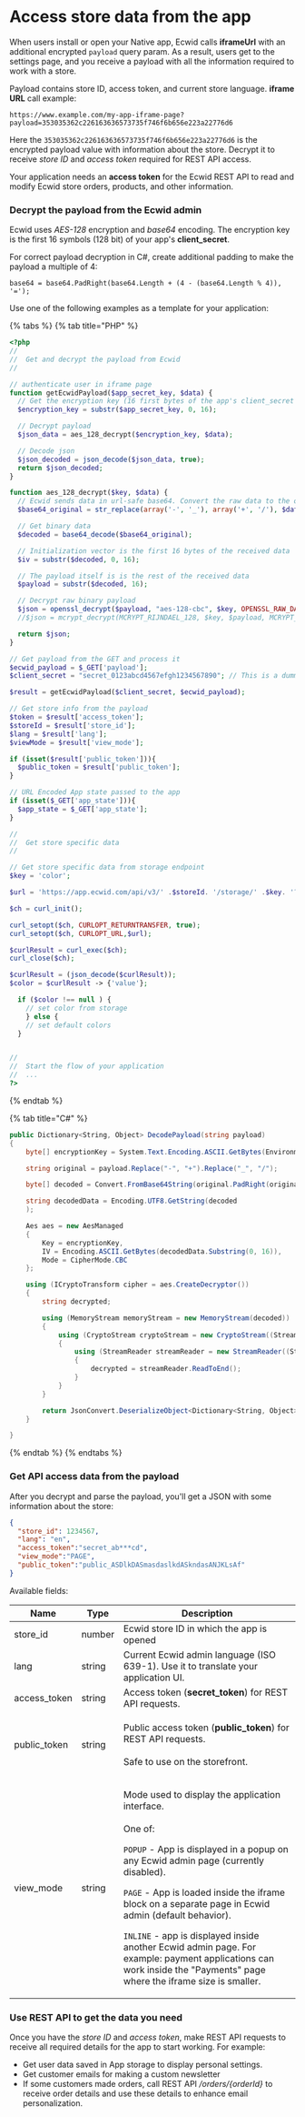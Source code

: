 # Access store data from the app

When users install or open your Native app, Ecwid calls **iframeUrl** with an additional encrypted `payload` query param. As a result, users get to the settings page, and you receive a payload with all the information required to work with a store.

Payload contains store ID, access token, and current store language. **iframe URL** call example:

`https://www.example.com/my-app-iframe-page?payload=353035362c226163636573735f746f6b656e223a22776d6`

Here the `353035362c226163636573735f746f6b656e223a22776d6` is the encrypted payload value with information about the store. Decrypt it to receive _store ID_ and _access token_ required for REST API access.

Your application needs an **access token** for the Ecwid REST API to read and modify Ecwid store orders, products, and other information.

### Decrypt the payload from the Ecwid admin

Ecwid uses _AES-128_ encryption and _base64_ encoding. The encryption key is the first 16 symbols (128 bit) of your app's **client\_secret**.

For correct payload decryption in C#, create additional padding to make the payload a multiple of 4:

`base64 = base64.PadRight(base64.Length + (4 - (base64.Length % 4)), '=');`

Use one of the following examples as a template for your application:

{% tabs %}
{% tab title="PHP" %}
```php
<?php
//
//  Get and decrypt the payload from Ecwid
//

// authenticate user in iframe page
function getEcwidPayload($app_secret_key, $data) {
  // Get the encryption key (16 first bytes of the app's client_secret key)
  $encryption_key = substr($app_secret_key, 0, 16);

  // Decrypt payload
  $json_data = aes_128_decrypt($encryption_key, $data);

  // Decode json
  $json_decoded = json_decode($json_data, true);
  return $json_decoded;
}

function aes_128_decrypt($key, $data) {
  // Ecwid sends data in url-safe base64. Convert the raw data to the original base64 first
  $base64_original = str_replace(array('-', '_'), array('+', '/'), $data);

  // Get binary data
  $decoded = base64_decode($base64_original);

  // Initialization vector is the first 16 bytes of the received data
  $iv = substr($decoded, 0, 16);

  // The payload itself is is the rest of the received data
  $payload = substr($decoded, 16);

  // Decrypt raw binary payload
  $json = openssl_decrypt($payload, "aes-128-cbc", $key, OPENSSL_RAW_DATA, $iv);
  //$json = mcrypt_decrypt(MCRYPT_RIJNDAEL_128, $key, $payload, MCRYPT_MODE_CBC, $iv); // You can use this instead of openssl_decrupt, if mcrypt is enabled in your system

  return $json;
}

// Get payload from the GET and process it
$ecwid_payload = $_GET['payload'];
$client_secret = "secret_0123abcd4567efgh1234567890"; // This is a dummy value. Place your client_secret key here. You received it from Ecwid team in email when registering the app 

$result = getEcwidPayload($client_secret, $ecwid_payload);

// Get store info from the payload
$token = $result['access_token'];
$storeId = $result['store_id'];
$lang = $result['lang'];
$viewMode = $result['view_mode'];

if (isset($result['public_token'])){
  $public_token = $result['public_token'];
}

// URL Encoded App state passed to the app
if (isset($_GET['app_state'])){
  $app_state = $_GET['app_state'];
}

//
//  Get store specific data
//

// Get store specific data from storage endpoint
$key = 'color';

$url = 'https://app.ecwid.com/api/v3/' .$storeId. '/storage/' .$key. '?token=' .$token;

$ch = curl_init();

curl_setopt($ch, CURLOPT_RETURNTRANSFER, true);
curl_setopt($ch, CURLOPT_URL,$url);

$curlResult = curl_exec($ch);
curl_close($ch);

$curlResult = (json_decode($curlResult));
$color = $curlResult -> {'value'};

  if ($color !== null ) {
    // set color from storage
    } else {
    // set default colors
  }


//
//  Start the flow of your application
//  ...
?>
```


{% endtab %}

{% tab title="C#" %}
```csharp
public Dictionary<String, Object> DecodePayload(string payload)
{
    byte[] encryptionKey = System.Text.Encoding.ASCII.GetBytes(Environment.GetEnvironmentVariable("ECWID_CLIENT_SECRET").Substring(0, 16));

    string original = payload.Replace("-", "+").Replace("_", "/");

    byte[] decoded = Convert.FromBase64String(original.PadRight(original.Length + (4 - (original.Length % 4)), '='));

    string decodedData = Encoding.UTF8.GetString(decoded
    );

    Aes aes = new AesManaged
    {
        Key = encryptionKey,
        IV = Encoding.ASCII.GetBytes(decodedData.Substring(0, 16)),
        Mode = CipherMode.CBC
    };

    using (ICryptoTransform cipher = aes.CreateDecryptor())
    {
        string decrypted;

        using (MemoryStream memoryStream = new MemoryStream(decoded))
        {
            using (CryptoStream cryptoStream = new CryptoStream((Stream)memoryStream, cipher, CryptoStreamMode.Read))
            {
                using (StreamReader streamReader = new StreamReader((Stream)cryptoStream))
                {
                    decrypted = streamReader.ReadToEnd();
                }
            }
        }

        return JsonConvert.DeserializeObject<Dictionary<String, Object>>(decrypted.Substring(15));
    }

}
```


{% endtab %}
{% endtabs %}

### Get API access data from the payload&#x20;

After you decrypt and parse the payload, you'll get a JSON with some information about the store:

```json
{
  "store_id": 1234567,
  "lang": "en",
  "access_token":"secret_ab***cd",
  "view_mode":"PAGE",
  "public_token":"public_ASDlkDASmasdaslkdASkndasANJKLsAf"
}
```

Available fields:

| Name          | Type   | Description                                                                                                                                                                                                                                                                                                                                                                                                                                                                             |
| ------------- | ------ | --------------------------------------------------------------------------------------------------------------------------------------------------------------------------------------------------------------------------------------------------------------------------------------------------------------------------------------------------------------------------------------------------------------------------------------------------------------------------------------- |
| store\_id     | number | Ecwid store ID in which the app is opened                                                                                                                                                                                                                                                                                                                                                                                                                                               |
| lang          | string | Current Ecwid admin language (ISO 639-1). Use it to translate your application UI.                                                                                                                                                                                                                                                                                                                                                                                                      |
| access\_token | string | Access token (**secret\_token**) for REST API requests.                                                                                                                                                                                                                                                                                                                                                                                                                                 |
| public\_token | string | <p>Public access token (<strong>public_token</strong>) for REST API requests.<br><br>Safe to use on the storefront.</p>                                                                                                                                                                                                                                                                                                                                                                 |
| view\_mode    | string | <p>Mode used to display the application interface.<br><br>One of: </p><p><code>POPUP</code> - App is displayed in a popup on any Ecwid admin page (currently disabled).</p><p><code>PAGE</code> - App is loaded inside the iframe block on a separate page in Ecwid admin (default behavior).</p><p><code>INLINE</code> - app is displayed inside another Ecwid admin page. For example: payment applications can work inside the "Payments" page where the iframe size is smaller.</p> |

### Use REST API to get the data you need

Once you have the _store ID_ and _access token_, make REST API requests to receive all required details for the app to start working. For example:

* Get user data saved in App storage to display personal settings.
* Get customer emails for making a custom newsletter
* If some customers made orders, call REST API _/orders/{orderId}_ to receive order details and use these details to enhance email personalization.
